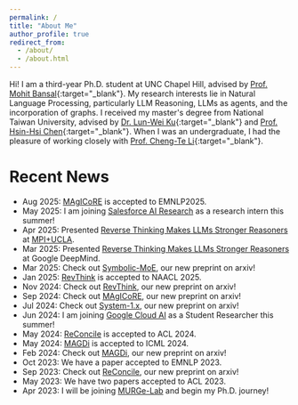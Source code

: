 ```yaml
---
permalink: /
title: "About Me"
author_profile: true
redirect_from: 
  - /about/
  - /about.html
---
```


Hi! I am a third-year Ph.D. student at UNC Chapel Hill, advised by [Prof. Mohit Bansal](https://www.cs.unc.edu/~mbansal/){:target="\_blank"}. My research interests lie in Natural Language Processing, particularly LLM Reasoning, LLMs as agents, and the incorporation of graphs. I received my master's degree from National Taiwan University, advised by [Dr. Lun-Wei Ku](https://www.iis.sinica.edu.tw/pages/lwku/index_zh.html){:target="\_blank"} and [Prof. Hsin-Hsi Chen](http://nlg.csie.ntu.edu.tw/advisor.php){:target="\_blank"}. When I was an undergraduate, I had the pleasure of working closely with [Prof. Cheng-Te Li](https://sites.google.com/view/chengteli/){:target="\_blank"}. 

# Recent News
- Aug 2025: [MAgICoRE](https://arxiv.org/abs/2409.12147) is accepted to EMNLP2025.
- May 2025: I am joining [Salesforce AI Research](https://www.salesforceairesearch.com/) as a research intern this summer!
- Apr 2025: Presented [Reverse Thinking Makes LLMs Stronger Reasoners](https://arxiv.org/abs/2411.19865) at [MPI+UCLA](https://www.mis.mpg.de/events/series/math-machine-learning-seminar-mpi-mis-ucla).
- Mar 2025: Presented [Reverse Thinking Makes LLMs Stronger Reasoners](https://arxiv.org/abs/2411.19865) at Google DeepMind.
- Mar 2025: Check out [Symbolic-MoE](https://arxiv.org/abs/2503.05641), our new preprint on arxiv!
- Jan 2025: [RevThink](https://arxiv.org/abs/2411.19865) is accepted to NAACL 2025.
- Nov 2024: Check out [RevThink](https://arxiv.org/abs/2411.19865), our new preprint on arxiv!
- Sep 2024: Check out [MAgICoRE](https://arxiv.org/abs/2409.12147), our new preprint on arxiv!
- Jul 2024: Check out [System-1.x](https://arxiv.org/abs/2407.14414), our new preprint on arxiv!
- Jun 2024: I am joining [Google Cloud AI](https://research.google/teams/cloud-ai/) as a Student Researcher this summer!
- May 2024: [ReConcile](https://arxiv.org/pdf/2309.13007) is accepted to ACL 2024.
- May 2024: [MAGDi](https://arxiv.org/abs/2402.01620) is accepted to ICML 2024.
- Feb 2024:	Check out [MAGDi](https://arxiv.org/abs/2402.01620), our new preprint on arxiv!
- Oct 2023:	We have a paper accepted to EMNLP 2023.
- Sep 2023: Check out [ReConcile](https://arxiv.org/pdf/2309.13007), our new preprint on arxiv!
- May 2023:	We have two papers accepted to ACL 2023.
- Apr 2023:	I will be joining [MURGe-Lab](https://murgelab.cs.unc.edu/) and begin my Ph.D. journey!
